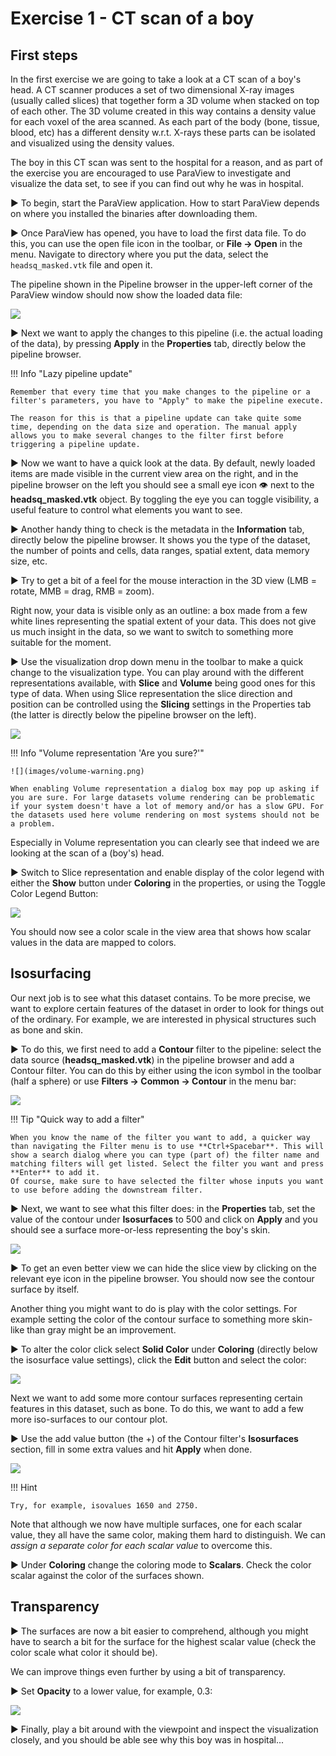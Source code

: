 # Exercise 1 - CT scan of a boy

## First steps

In the first exercise we are going to take a look at a CT scan of a boy's head. A CT scanner produces a set of two dimensional X-ray images (usually called slices) that together form a 3D volume when stacked on top of each other. The 3D volume created in this way contains a density value for each voxel of the area scanned. As each part of the body (bone, tissue, blood, etc) has a different density w.r.t. X-rays these parts can be isolated and visualized using the density values.

The boy in this CT scan was sent to the hospital for a reason, and as part of the exercise you are encouraged to use ParaView to investigate and visualize the data set, to see if you can find out why he was in hospital.

▶ To begin, start the ParaView application. How to start ParaView depends on where you installed the binaries after downloading them.

▶ Once ParaView has opened, you have to load the first data file. To do this, you can use the open file icon in the toolbar, or __File → Open__ in the menu. Navigate to directory where you put the data, select the `headsq_masked.vtk` file and open it.

The pipeline shown in the Pipeline browser in the upper-left corner of the ParaView window should now show the loaded data file:

![](images/pipeline-browser.png)

▶ Next we want to apply the changes to this pipeline (i.e. the actual loading of the data), by pressing __Apply__ in the __Properties__ tab, directly below the pipeline browser.

!!! Info "Lazy pipeline update"

    Remember that every time that you make changes to the pipeline or a filter's parameters, you have to "Apply" to make the pipeline execute.
    
    The reason for this is that a pipeline update can take quite some time, depending on the data size and operation. The manual apply allows you to make several changes to the filter first before triggering a pipeline update.

▶ Now we want to have a quick look at the data. By default, newly loaded items are made visible in the current view area on the right, and in the pipeline browser on the left you should see a small eye icon 👁 next to the __headsq_masked.vtk__ object. By toggling the eye you can toggle visibility, a useful feature to control what elements you want to see.

▶ Another handy thing to check is the metadata in the __Information__ tab, directly below the pipeline browser. It shows you the type of the dataset, the number of points and cells, data ranges, spatial extent, data memory size, etc.

▶ Try to get a bit of a feel for the mouse interaction in the 3D view (LMB = rotate, MMB = drag, RMB = zoom).

Right now, your data is visible only as an outline: a box made from a few white lines representing the spatial extent of your data. This does not give us much insight in the data, so we want to switch to something more suitable for the moment. 

▶ Use the visualization drop down menu in the toolbar to make a quick change to the visualization type. You can play around with the different representations available, with __Slice__ and __Volume__ being good ones for this type of data. When using Slice representation the slice direction and position can be controlled using the __Slicing__ settings in the Properties tab (the latter is directly below the pipeline browser on the left).

![](images/representation.png)

!!! Info "Volume representation 'Are you sure?'"

    ![](images/volume-warning.png)

    When enabling Volume representation a dialog box may pop up asking if you are sure. For large datasets volume rendering can be problematic
    if your system doesn't have a lot of memory and/or has a slow GPU. For the datasets used here volume rendering on most systems should not be a problem.

Especially in Volume representation you can clearly see that indeed we are looking at the scan of a (boy's) head. 

▶ Switch to Slice representation and enable display of the color legend with either the __Show__ button under __Coloring__ in the properties, or using the Toggle Color Legend Button:

![](images/color-legend-button.png)

You should now see a color scale in the view area that shows how scalar values in the data are mapped to colors. 

## Isosurfacing

Our next job is to see what this dataset contains. To be more precise, we want to explore certain features of the dataset in order to look for things out of the ordinary. For example, we are interested in physical structures such as bone and skin.

▶ To do this, we first need to add a __Contour__ filter to the pipeline: select the data source (__headsq_masked.vtk__) in the pipeline browser and add a Contour filter. You can do this by either using the icon symbol in the toolbar (half a sphere) or use __Filters → Common → Contour__ in the menu bar:

![](images/contour-filter.png)

!!! Tip "Quick way to add a filter"

    When you know the name of the filter you want to add, a quicker way than navigating the Filter menu is to use **Ctrl+Spacebar**. This will show a search dialog where you can type (part of) the filter name and matching filters will get listed. Select the filter you want and press **Enter** to add it.
    Of course, make sure to have selected the filter whose inputs you want to use before adding the downstream filter.

▶ Next, we want to see what this filter does: in the __Properties__ tab, set the value of the contour under __Isosurfaces__ to 500 and click on __Apply__ and you should see a surface more-or-less representing the boy's skin.

![](images/contour500.png)

▶ To get an even better view we can hide the slice view by clicking on the relevant eye icon in the pipeline browser. You should now see the contour surface by itself. 

Another thing you might want to do is play with the color settings. For example setting the color of the contour surface to something more skin-like than gray might be an improvement. 

▶ To alter the color click select __Solid Color__ under __Coloring__ (directly below the isosurface value settings), click the __Edit__ button and select the color: 

![](images/coloring.png)

Next we want to add some more contour surfaces representing certain features in this dataset, such as bone. To do this, we want to add a few more iso-surfaces to our contour plot.

▶ Use the add value button (the +) of the Contour filter's __Isosurfaces__ section, fill in some extra values and hit __Apply__ when done. 

![](images/moreisosurfaces.png)

!!! Hint

    Try, for example, isovalues 1650 and 2750.

Note that although we now have multiple surfaces, one for each scalar value, they all have the same color, making them hard to distinguish. We can _assign a separate color for each scalar value_ to overcome this. 

▶ Under __Coloring__ change the coloring mode to __Scalars__. Check the color scalar against the color of the surfaces shown.

## Transparency

▶ The surfaces are now a bit easier to comprehend, although you might have to search a bit for the surface for the highest scalar value (check the color scale what color it should be). 

We can improve things even further by using a bit of transparency.

▶ Set __Opacity__ to a lower value, for example, 0.3:

![](images/opacity.png)

▶ Finally, play a bit around with the viewpoint and inspect the visualization closely, and you should be able see why this boy was in hospital...